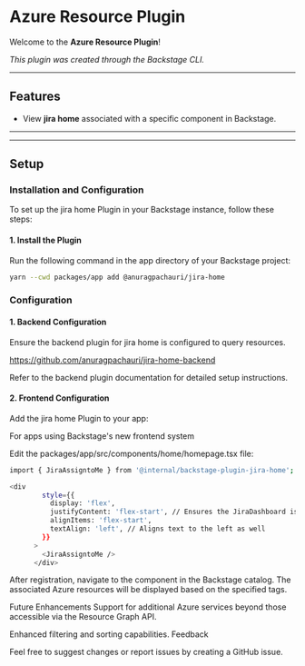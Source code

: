 # Azure Resource Plugin

Welcome to the **Azure Resource Plugin**!

_This plugin was created through the Backstage CLI._

---


## Features

- View **jira home** associated with a specific component in Backstage.

---



---

## Setup

### Installation and Configuration

To set up the jira home Plugin in your Backstage instance, follow these steps:

#### 1. Install the Plugin

Run the following command in the app directory of your Backstage project:

```bash
yarn --cwd packages/app add @anuragpachauri/jira-home
```

### Configuration

#### 1. Backend Configuration

Ensure the backend plugin for jira home is configured to query resources.

https://github.com/anuragpachauri/jira-home-backend

Refer to the backend plugin documentation for detailed setup instructions.

#### 2. Frontend Configuration

Add the jira home Plugin to your app:

For apps using Backstage's new frontend system

Edit the packages/app/src/components/home/homepage.tsx file:

```bash
import { JiraAssigntoMe } from '@internal/backstage-plugin-jira-home';

<div
        style={{
          display: 'flex',
          justifyContent: 'flex-start', // Ensures the JiraDashboard is aligned to the left
          alignItems: 'flex-start',
          textAlign: 'left', // Aligns text to the left as well
        }}
      >
        <JiraAssigntoMe />
      </div>
```

After registration, navigate to the component in the Backstage catalog. The associated Azure resources will be displayed based on the specified tags.

Future Enhancements
Support for additional Azure services beyond those accessible via the Resource Graph API.

Enhanced filtering and sorting capabilities.
Feedback

Feel free to suggest changes or report issues by creating a GitHub issue.
